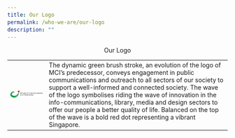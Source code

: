 ```yaml
---
title: Our Logo
permalink: /who-we-are/our-logo
description: ""
---
```

<p align="center"> 
	Our Logo


| | |
| -------- | -------- | 
| ![Alt text for image on Isomer site](/images/MCI.jpg)     | The dynamic green brush stroke, an evolution of the logo of MCI’s predecessor, conveys engagement in public communications and outreach to all sectors of our society to support a well-informed and connected society. The wave of the logo symbolises riding the wave of innovation in the info-communications, library, media and design sectors to offer our people a better quality of life. Balanced on the top of the wave is a bold red dot representing a vibrant Singapore.    |